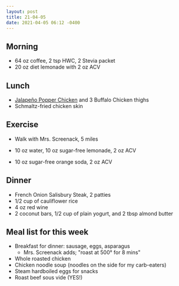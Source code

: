 ```yaml
---
layout: post
title: 21-04-05
date: 2021-04-05 06:12 -0400
---
```


## Morning
* 64 oz coffee, 2 tsp HWC, 2 Stevia packet
* 20 oz diet lemonade with 2 oz ACV

## Lunch
* [Jalapeño Popper Chicken]({{site.baseurl}}/recipes/jalapeno-popper-chicken/) and 3 Buffalo Chicken thighs
* Schmaltz-fried chicken skin

## Exercise
* Walk with Mrs. Screenack, 5 miles

* 10 oz water, 10 oz sugar-free lemonade, 2 oz ACV
* 10 oz sugar-free orange soda, 2 oz ACV

## Dinner

* French Onion Salisbury Steak, 2 patties
* 1/2 cup of cauliflower rice
* 4 oz red wine
* 2 coconut bars, 1/2 cup of plain yogurt, and 2 tbsp almond butter

## Meal list for this week
* Breakfast for dinner: sausage, eggs, asparagus
  *  Mrs. Screenack adds; "roast at 500° for 8 mins" 
* Whole roasted chicken
* Chicken noodle soup (noodles on the side for my carb-eaters)
* Steam hardboiled eggs for snacks
* Roast beef sous vide (YES!)
